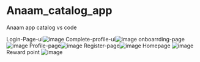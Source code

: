 # Anaam_catalog_app
Anaam app catalog vs code

Login-Page-ui![image](https://user-images.githubusercontent.com/59536110/183142943-3e9c56ee-febb-46e8-aeca-568650b69b6b.png)
 Complete-profile-ui![image](https://user-images.githubusercontent.com/59536110/183144157-56533335-6ba0-45cf-a3f1-8e7751f3114d.png)
onboarrding-page![image](https://user-images.githubusercontent.com/59536110/183262307-8a047d60-afa1-4dc4-a4f0-4b003167bebd.png)
Profile-page![image](https://user-images.githubusercontent.com/59536110/182662498-f07d24b9-e831-443a-a7a3-ee62d3b6dc58.png)
Register-page![image](https://user-images.githubusercontent.com/59536110/183146069-805897bc-c4c3-460c-b045-bfa414af9544.png)
Homepage ![image](https://user-images.githubusercontent.com/59536110/184504051-a8db27f0-5a90-4d03-acb8-adddb46abab0.png)
Reward point ![image](https://user-images.githubusercontent.com/59536110/184504379-660799f0-4bc2-48a0-9dcd-3187afa69f2e.png)
